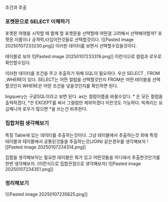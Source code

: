 조건과 추출
### 포켓몬으로 SELECT 이해하기
포켓몬 여행을 시작할 때 함께 할 포켓몬을 선택할때 어떤걸 고려해서 선택해야할까?
포켓몬 이름이나 공격력,타입이런것들로 선택할것이다.
![[Pasted image 20250107233230.png]]
이러한 데이터를 보면서 선택할수있을것이다.

테이블로 보자
![[Pasted image 20250107233319.png]]
이런식으로 컬럼과 로우로 확인할수있다.

이러한 데이터를 조건을 주고 추출하기 위해 SQL이 필요하다.
우선 SELECT , FROM ,WHERE이 있다.
SELECT는 어떤 컬럼을 선택할것인지 
FROM은 어떤 테이블을 선택할것인지 
WHERE은 어떤 조건을 넣을것인지를 확인하면 된다.

bigquery는 구글SQL이라고 보면 된다.
as는 컬럼이름을 바꿀수있다.
\* 은 모든 컬럼을 출력하겠다, \*은 EXCEPT를 써서 그컬럼만 제외하겠다 이런것도 가능하다.
빅쿼리는 요금제니까 로우가 많으면 \*을 쓰는건 비추한다.


### 집합처럼 생각해보기
특정 Table에 있는 데이터를 추출하는것이다.
그냥 테이블에서 추출하는것 외에 특정 테이블과 테이블에서 공통된것들을 추출하는것(JOIN)
같은경우를 생각해보자
![[Pasted image 20250107234314.png]]

집합을 생각해보자는 필요한 테이블은 뭐가 있고 어떤것들을 어디에서 추출한것인가를 한번 생각해보자. (이런식으로 집합관점으로 생각해보자)
![[Pasted image 20250107234351.png]]

### 정리해보기
![[Pasted image 20250107235625.png]]
